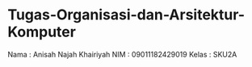 # Tugas-Organisasi-dan-Arsitektur-Komputer
Nama  : Anisah Najah Khairiyah
NIM   : 09011182429019
Kelas : SKU2A
